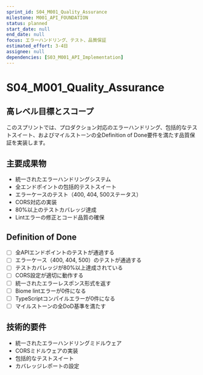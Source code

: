 ```yaml
---
sprint_id: S04_M001_Quality_Assurance
milestone: M001_API_FOUNDATION
status: planned
start_date: null
end_date: null
focus: エラーハンドリング、テスト、品質保証
estimated_effort: 3-4日
assignee: null
dependencies: [S03_M001_API_Implementation]
---
```


# S04_M001_Quality_Assurance

## 高レベル目標とスコープ

このスプリントでは、プロダクション対応のエラーハンドリング、包括的なテストスイート、およびマイルストーンの全Definition of Done要件を満たす品質保証を実装します。

## 主要成果物

- 統一されたエラーハンドリングシステム
- 全エンドポイントの包括的テストスイート
- エラーケースのテスト（400, 404, 500ステータス）
- CORS対応の実装
- 80%以上のテストカバレッジ達成
- Lintエラーの修正とコード品質の確保

## Definition of Done

- [ ] 全APIエンドポイントのテストが通過する
- [ ] エラーケース（400, 404, 500）のテストが通過する
- [ ] テストカバレッジが80%以上達成されている
- [ ] CORS設定が適切に動作する
- [ ] 統一されたエラーレスポンス形式を返す
- [ ] Biome lintエラーが0件になる
- [ ] TypeScriptコンパイルエラーが0件になる
- [ ] マイルストーンの全DoD基準を満たす

## 技術的要件

- 統一されたエラーハンドリングミドルウェア
- CORSミドルウェアの実装
- 包括的なテストスイート
- カバレッジレポートの設定